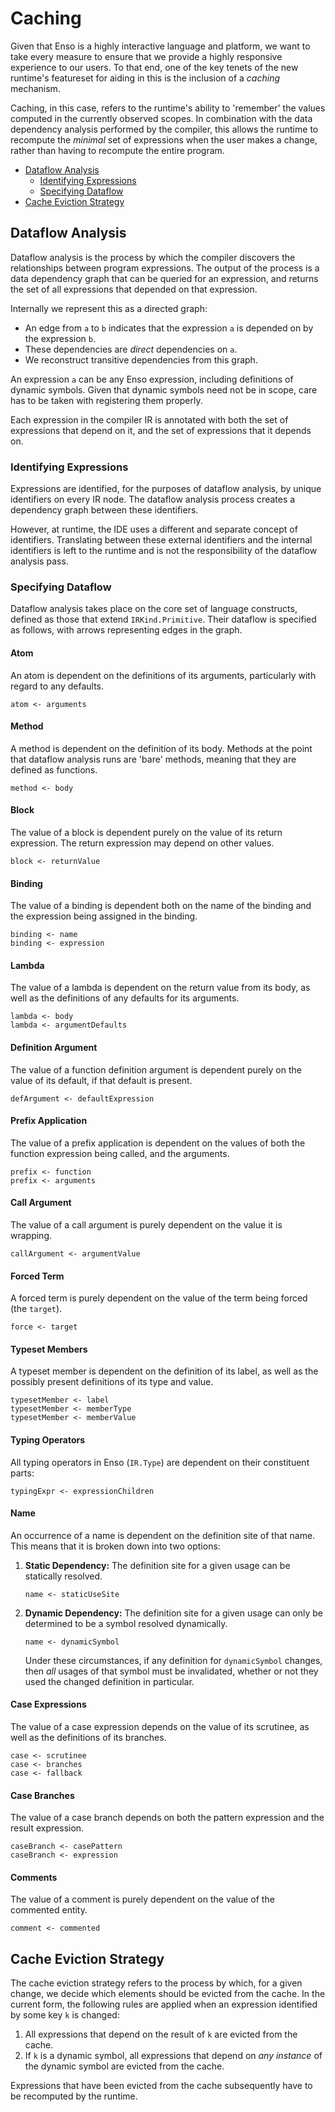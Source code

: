 # Caching
Given that Enso is a highly interactive language and platform, we want to take
every measure to ensure that we provide a highly responsive experience to our
users. To that end, one of the key tenets of the new runtime's featureset for
aiding in this is the inclusion of a _caching_ mechanism.

Caching, in this case, refers to the runtime's ability to 'remember' the values
computed in the currently observed scopes. In combination with the data
dependency analysis performed by the compiler, this allows the runtime to
recompute the _minimal_ set of expressions when the user makes a change, rather
than having to recompute the entire program.

<!-- MarkdownTOC levels="2,3" autolink="true" -->

- [Dataflow Analysis](#dataflow-analysis)
    - [Identifying Expressions](#identifying-expressions)
    - [Specifying Dataflow](#specifying-dataflow)
- [Cache Eviction Strategy](#cache-eviction-strategy)

<!-- /MarkdownTOC -->

## Dataflow Analysis
Dataflow analysis is the process by which the compiler discovers the
relationships between program expressions. The output of the process is a data
dependency graph that can be queried for an expression, and returns the set of
all expressions that depended on that expression.

Internally we represent this as a directed graph:

- An edge from `a` to `b` indicates that the expression `a` is depended on by
  the expression `b`.
- These dependencies are _direct_ dependencies on `a`.
- We reconstruct transitive dependencies from this graph.

An expression `a` can be any Enso expression, including definitions of dynamic
symbols. Given that dynamic symbols need not be in scope, care has to be taken
with registering them properly.

Each expression in the compiler IR is annotated with both the set of expressions
that depend on it, and the set of expressions that it depends on.

### Identifying Expressions
Expressions are identified, for the purposes of dataflow analysis, by unique
identifiers on every IR node. The dataflow analysis process creates a dependency
graph between these identifiers.

However, at runtime, the IDE uses a different and separate concept of
identifiers. Translating between these external identifiers and the internal
identifiers is left to the runtime and is not the responsibility of the dataflow
analysis pass.

### Specifying Dataflow
Dataflow analysis takes place on the core set of language constructs, defined
as those that extend `IRKind.Primitive`. Their dataflow is specified as follows,
with arrows representing edges in the graph.

#### Atom
An atom is dependent on the definitions of its arguments, particularly with
regard to any defaults.

```
atom <- arguments
```

#### Method
A method is dependent on the definition of its body. Methods at the point that
dataflow analysis runs are 'bare' methods, meaning that they are defined as
functions.

```
method <- body
```

#### Block
The value of a block is dependent purely on the value of its return expression.
The return expression may depend on other values.

```
block <- returnValue
```

#### Binding
The value of a binding is dependent both on the name of the binding and the
expression being assigned in the binding.

```
binding <- name
binding <- expression
```

#### Lambda
The value of a lambda is dependent on the return value from its body, as well as
the definitions of any defaults for its arguments.

```
lambda <- body
lambda <- argumentDefaults
```

#### Definition Argument
The value of a function definition argument is dependent purely on the value of
its default, if that default is present.

```
defArgument <- defaultExpression
```

#### Prefix Application
The value of a prefix application is dependent on the values of both the
function expression being called, and the arguments.

```
prefix <- function
prefix <- arguments
```

#### Call Argument
The value of a call argument is purely dependent on the value it is wrapping.

```
callArgument <- argumentValue
```

#### Forced Term
A forced term is purely dependent on the value of the term being forced (the
`target`).

```
force <- target
```

#### Typeset Members
A typeset member is dependent on the definition of its label, as well as the
possibly present definitions of its type and value.

```
typesetMember <- label
typesetMember <- memberType
typesetMember <- memberValue
```

#### Typing Operators
All typing operators in Enso (`IR.Type`) are dependent on their constituent
parts:

```
typingExpr <- expressionChildren
```

#### Name
An occurrence of a name is dependent on the definition site of that name. This
means that it is broken down into two options:

1.  **Static Dependency:** The definition site for a given usage can be
    statically resolved.

    ```
    name <- staticUseSite
    ```
2.  **Dynamic Dependency:** The definition site for a given usage can only be
    determined to be a symbol resolved dynamically.

    ```
    name <- dynamicSymbol
    ```

    Under these circumstances, if any definition for `dynamicSymbol` changes,
    then _all_ usages of that symbol must be invalidated, whether or not they
    used the changed definition in particular.

#### Case Expressions
The value of a case expression depends on the value of its scrutinee, as well
as the definitions of its branches.

```
case <- scrutinee
case <- branches
case <- fallback
```

#### Case Branches
The value of a case branch depends on both the pattern expression and the result
expression.

```
caseBranch <- casePattern
caseBranch <- expression
```

#### Comments
The value of a comment is purely dependent on the value of the commented entity.

```
comment <- commented
```

## Cache Eviction Strategy
The cache eviction strategy refers to the process by which, for a given change,
we decide which elements should be evicted from the cache. In the current form,
the following rules are applied when an expression identified by some key `k` is
changed:

1. All expressions that depend on the result of `k` are evicted from the cache.
2. If `k` is a dynamic symbol, all expressions that depend on _any instance_ of
   the dynamic symbol are evicted from the cache.

Expressions that have been evicted from the cache subsequently have to be
recomputed by the runtime.
